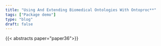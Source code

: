 ```yaml
---
title: "Using And Extending Biomedical Ontologies With Ontoproc**"
tags: ["Package demo"]
type: "blog"
draft: false
---
```


{{< abstracts paper="paper36">}}


